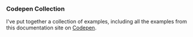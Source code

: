 ### Codepen Collection

I've put together a collection of examples, including all the examples from this
documentation site on [Codepen](https://codepen.io/collection/nrkgxV/#).
